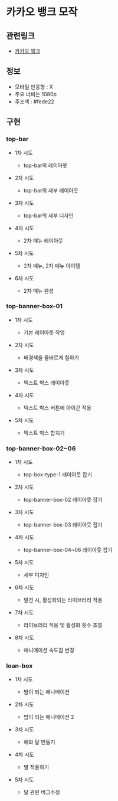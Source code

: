 # 카카오 뱅크 모작

## 관련링크

- [카카오 뱅크](https://www.kakaobank.com/)

## 정보

- 모바일 반응형 : X
- 주요 너비는 1080p
- 주조색 : #fede22

## 구현

### top-bar

- 1차 시도

  - top-bar의 레이아웃

- 2차 시도

  - top-bar의 세부 레이아웃

- 3차 시도

  - top-bar의 세부 디자인

- 4차 시도

  - 2차 메뉴 레이아웃

- 5차 시도

  - 2차 메뉴, 2차 메뉴 아이템

- 6차 시도
  - 2차 메뉴 완성

### top-banner-box-01

- 1차 시도

  - 기본 레이아웃 작업

- 2차 시도

  - 배경색을 올바르게 칠하기

- 3차 시도

  - 텍스트 박스 레이아웃

- 4차 시도

  - 텍스트 박스 버튼에 아이콘 적용

- 5차 시도
  - 텍스트 박스 합치기

### top-banner-box-02~06

- 1차 시도

  - top-box-type-1 레이아웃 잡기

- 2차 시도

  - top-banner-box-02 레이아웃 잡기

- 3차 시도

  - top-banner-box-03 레이아웃 잡기

- 4차 시도

  - top-banner-box-04~06 레이아웃 잡기

- 5차 시도

  - 세부 디자인

- 6차 시도

  - 발견 시, 활성화되는 라이브러리 적용

- 7차 시도

  - 라이브러리 적용 및 활성화 횟수 조절

- 8차 시도
  - 애니메이션 속도감 변경

### loan-box

- 1차 시도
  - 밤이 되는 애니메이션

- 2차 시도
  - 밤이 되는 애니메이션 2

- 3차 시도
  - 해와 달 만들기

- 4차 시도
  - 별 적용하기

- 5차 시도
  - 달 관련 버그수정